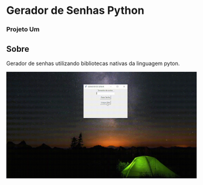 # Gerador de Senhas Python
### Projeto Um

## Sobre

Gerador de senhas utilizando bibliotecas nativas da linguagem pyton.


![\geradorSenha.png](geradorSenha.gif)
